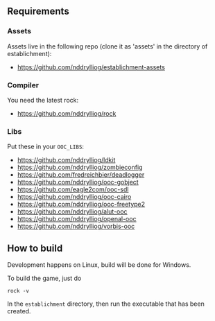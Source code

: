 

## Requirements

### Assets

Assets live in the following repo (clone it as 'assets' in the directory of establichment):

  * <https://github.com/nddrylliog/establichment-assets>

### Compiler

You need the latest rock:

  * <https://github.com/nddrylliog/rock>

### Libs

Put these in your `OOC_LIBS`:

  * <https://github.com/nddrylliog/ldkit>
  * <https://github.com/nddrylliog/zombieconfig>
  * <https://github.com/fredreichbier/deadlogger>
  * <https://github.com/nddrylliog/ooc-gobject>
  * <https://github.com/eagle2com/ooc-sdl>
  * <https://github.com/nddrylliog/ooc-cairo>
  * <https://github.com/nddrylliog/ooc-freetype2>
  * <https://github.com/nddrylliog/alut-ooc>
  * <https://github.com/nddrylliog/openal-ooc>
  * <https://github.com/nddrylliog/vorbis-ooc>

## How to build

Development happens on Linux, build will be done for Windows.

To build the game, just do

```
rock -v
```

In the `establichment` directory, then run the executable that
has been created.

